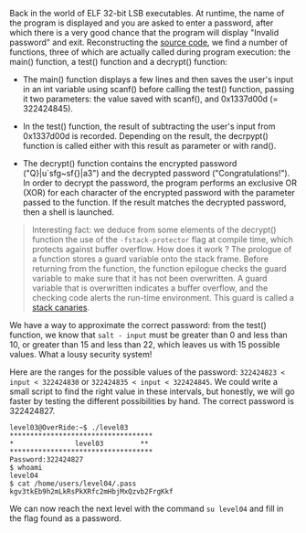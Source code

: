 Back in the world of ELF 32-bit LSB executables. At runtime, the name of the program is displayed and you are asked to enter a password, after which there is a very good chance that the program will display "Invalid password" and exit. Reconstructing the [source code](../source.c), we find a number of functions, three of which are actually called  during program execution: the main() function, a test() function and a decrypt() function:

* The main() function displays a few lines and then saves the user's input in an int variable using scanf() before calling the test() function, passing it two parameters: the value saved with scanf(), and 0x1337d00d (= 322424845).

* In the test() function, the result of subtracting the user's input from 0x1337d00d is recorded. Depending on the result, the decrpypt() function is called either with this result as parameter or with rand().

* The decrypt() function contains the encrypted password ("Q}|u`sfg~sf{}|a3") and the decrypted password ("Congratulations!"). In order to decrypt the password, the program performs an exclusive OR (XOR) for each character of the encrypted password with the parameter passed to the function. If the result matches the decrypted password, then a shell is launched.

> Interesting fact: we deduce from some elements of the decrypt() function the use of the `-fstack-protector` flag at compile time, which protects against buffer overflow. How does it work ? The prologue of a function stores a guard variable onto the stack frame. Before returning from the function, the function epilogue checks the guard variable to make sure that it has not been overwritten. A guard variable that is overwritten indicates a buffer overflow, and the checking code alerts the run-time environment. This guard is called a [stack canaries](https://en.wikipedia.org/wiki/Buffer_overflow_protection#Canaries).

We have a way to approximate the correct password: from the test() function, we know that `salt - input` must be greater than 0 and less than 10, or greater than 15 and less than 22, which leaves us with 15 possible values. What a lousy security system!

Here are the ranges for the possible values of the password: `322424823 < input < 322424830` or `322424835 < input < 322424845`. We could write a small script to find the right value in these intervals, but honestly, we will go faster by testing the different possibilities by hand. The correct password is 322424827.

```
level03@OverRide:~$ ./level03 
***********************************
*               level03         **
***********************************
Password:322424827
$ whoami
level04
$ cat /home/users/level04/.pass
kgv3tkEb9h2mLkRsPkXRfc2mHbjMxQzvb2FrgKkf
```
We can now reach the next level with the command `su level04` and fill in the flag found as a password.